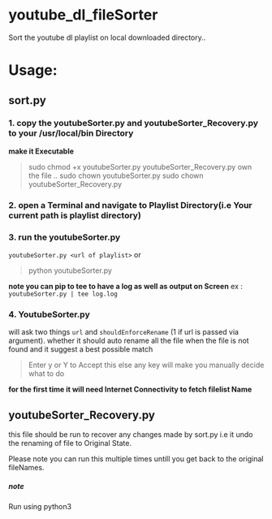 # youtube_dl_fileSorter
Sort the youtube dl playlist on local downloaded directory..

# Usage:
## sort.py
### **1. copy the youtubeSorter.py and youtubeSorter_Recovery.py to your /usr/local/bin Directory**
 **make it Executable**
 
 >sudo chmod +x youtubeSorter.py youtubeSorter_Recovery.py
 own the file ..
 >sudo chown <username>  youtubeSorter.py
 >sudo chown <username> youtubeSorter_Recovery.py
 
 
### 2. open a **Terminal** and navigate to Playlist Directory(i.e Your current path is playlist directory)

### 3. run the youtubeSorter.py 
  
  ``` youtubeSorter.py <url of playlist> ```
    or 
  > python youtubeSorter.py
  
  **note you can pip to tee to have a log as well as output on Screen**
  ex : ```youtubeSorter.py | tee log.log```
  
 
### 4. YoutubeSorter.py
  will ask two things ```url``` and ```shouldEnforceRename``` (1 if url is passed via argument).
  whether it should auto rename all the file when the file  is not found and it suggest a best possible match
  
  >Enter y or  Y to Accept this else any key will make you manually decide what to do
  
  **for the first time it will need Internet Connectivity to fetch filelist Name**
  
  
  
 ## youtubeSorter_Recovery.py
  
  this file should be run to recover any changes made by sort.py
  i.e it undo the renaming of file to Original State.
  
  Please note you can run this multiple times untill you get back to the original fileNames.
  
##### note

Run using python3
